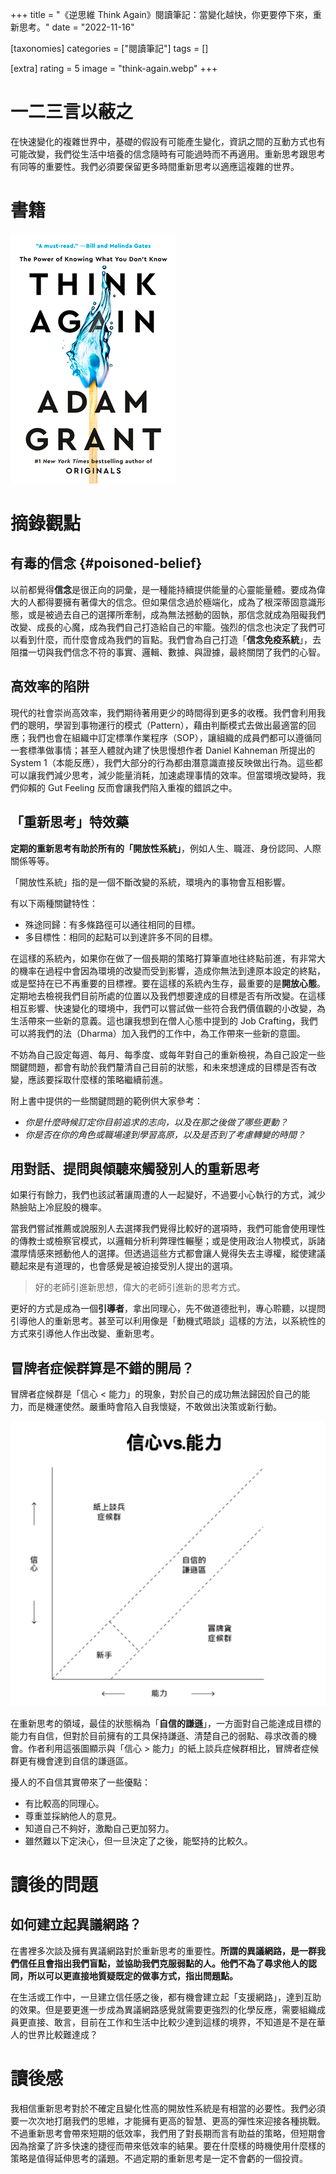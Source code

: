 +++
title = "《逆思維 Think Again》閱讀筆記：當變化越快，你更要停下來，重新思考。"
date = "2022-11-16"

[taxonomies]
categories = ["閱讀筆記"]
tags = []

[extra]
rating = 5
image = "think-again.webp"
+++

# 一二三言以蔽之

在快速變化的複雜世界中，基礎的假設有可能產生變化，資訊之間的互動方式也有可能改變，我們從生活中培養的信念隨時有可能過時而不再適用。重新思考跟思考有同等的重要性。我們必須要保留更多時間重新思考以適應這複雜的世界。

# 書籍

[![](think-again.webp)](https://www.goodreads.com/book/show/55539565-think-again)

# 摘錄觀點

## 有毒的信念 {#poisoned-belief}

以前都覺得**信念**是很正向的詞彙，是一種能持續提供能量的心靈能量體。要成為偉大的人都得要擁有著偉大的信念。但如果信念過於極端化，成為了根深蒂固意識形態，或是被過去自己的選擇所牽制，成為無法撼動的固執，那信念就成為阻礙我們改變、成長的心魔，成為我們自己打造給自己的牢籠。強烈的信念也決定了我們可以看到什麼，而什麼會成為我們的盲點。我們會為自己打造「**信念免疫系統**」，去阻擋一切與我們信念不符的事實、邏輯、數據、與證據，最終關閉了我們的心智。

## 高效率的陷阱

現代的社會崇尚高效率，我們期待著用更少的時間得到更多的收穫。我們會利用我們的聰明，學習到事物運行的模式（Pattern），藉由判斷模式去做出最適當的回應；我們也會在組織中訂定標準作業程序（SOP），讓組織的成員們都可以遵循同一套標準做事情；甚至人體就內建了快思慢想作者 Daniel Kahneman 所提出的 System 1（本能反應），我們大部分的行為都由潛意識直接反映做出行為。這些都可以讓我們減少思考，減少能量消耗，加速處理事情的效率。但當環境改變時，我們仰賴的 Gut Feeling 反而會讓我們陷入重複的錯誤之中。

## 「重新思考」特效藥

**定期的重新思考有助於所有的「開放性系統」**，例如人生、職涯、身份認同、人際關係等等。

「開放性系統」指的是一個不斷改變的系統，環境內的事物會互相影響。

有以下兩種關鍵特性：
* 殊途同歸：有多條路徑可以通往相同的目標。
* 多目標性：相同的起點可以到達許多不同的目標。

在這樣的系統內，如果你在做了一個長期的策略打算筆直地往終點前進，有非常大的機率在過程中會因為環境的改變而受到影響，造成你無法到達原本設定的終點，或是堅持在已不再重要的目標裡。要在這樣的系統內生存，最重要的是**開放心態**。定期地去檢視我們目前所處的位置以及我們想要達成的目標是否有所改變。在這樣相互影響、快速變化的環境中，我們可以嘗試做一些符合我們價值觀的小改變，為生活帶來一些新的意義。這也讓我想到在僧人心態中提到的 Job Crafting，我們可以將我們的法（Dharma）加入我們的工作中，為工作帶來一些新的意圖。

不妨為自己設定每週、每月、每季度、或每年對自己的重新檢視，為自己設定一些關鍵問題，都會有助於我們釐清自己目前的狀態，和未來想達成的目標是否有改變，應該要採取什麼樣的策略繼續前進。

附上書中提供的一些關鍵問題的範例供大家參考：

* *你是什麼時候訂定你目前追求的志向，以及在那之後做了哪些更動？*
* *你是否在你的角色或職場達到學習高原，以及是否到了考慮轉變的時間？*

## 用對話、提問與傾聽來觸發別人的重新思考

如果行有餘力，我們也該試著讓周遭的人一起變好，不過要小心執行的方式，減少熱臉貼上冷屁股的機率。

當我們嘗試推薦或說服別人去選擇我們覺得比較好的選項時，我們可能會使用理性的傳教士或檢察官模式，以邏輯分析利弊理性輾壓；或是使用政治人物模式，訴諸濃厚情感來撼動他人的選擇。但透過這些方式都會讓人覺得失去主導權，縱使建議聽起來是有道理的，也會感覺是被迫接受別人提出的選項。

> 好的老師引進新思想，偉大的老師引進新的思考方式。

更好的方式是成為一個**引導者**，拿出同理心，先不做道德批判，專心聆聽，以提問引導他人的重新思考。甚至可以利用像是「動機式晤談」這樣的方法，以系統性的方式來引導他人作出改變、重新思考。

## 冒牌者症候群算是不錯的開局？

冒牌者症候群是「信心 < 能力」的現象，對於自己的成功無法歸因於自己的能力，而是機運使然。嚴重時會陷入自我懷疑，不敢做出決策或新行動。

![](imposter-syndrome.webp)

在重新思考的領域，最佳的狀態稱為「**自信的謙遜**」，一方面對自己能達成目標的能力有自信，但對於目前擁有的工具保持謙遜、清楚自己的弱點、尋求改善的機會。作者利用這張圖顯示與「信心 > 能力」的紙上談兵症候群相比，冒牌者症候群更有機會達到自信的謙遜區。

擾人的不自信其實帶來了一些優點：
* 有比較高的同理心。
* 尊重並採納他人的意見。
* 知道自己不夠好，激勵自己更加努力。
* 雖然難以下定決心，但一旦決定了之後，能堅持的比較久。

# 讀後的問題

## 如何建立起異議網路？

在書裡多次談及擁有異議網路對於重新思考的重要性。**所謂的異議網路，是一群我們信任且會指出我們盲點，並協助我們克服弱點的人。他們不為了尋求他人的認同，所以可以更直接地質疑既定的做事方式，指出問題點。**

在生活或工作中，一旦建立信任感之後，都有機會建立起「支援網路」，達到互助的效果。但是要更進一步成為異議網路感覺就需要更強烈的化學反應，需要組織成員更直接、敢言，目前在工作和生活中比較少達到這樣的境界，不知道是不是在華人的世界比較難達成？

# 讀後感

我相信重新思考對於不確定且變化性高的開放性系統是有相當的必要性。我們必須要一次次地打磨我們的思維，才能擁有更高的智慧、更高的彈性來迎接各種挑戰。不過重新思考會帶來短期的低效率，我們用了對長期而言有助益的策略，但短期會因為捨棄了許多快速的捷徑而帶來低效率的結果。要在什麼樣的時機使用什麼樣的策略是值得延伸思考的議題。不過定期的重新思考是一定不會虧的一個投資。
